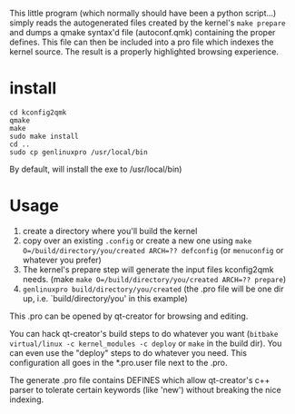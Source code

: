 This little program (which normally should have been a python script...) simply reads the autogenerated files created by the kernel's `make prepare` and dumps a qmake syntax'd file (autoconf.qmk) containing the proper defines. This file can then be included into a pro file which indexes the kernel source. The result is a properly highlighted browsing experience.

# install

```shell
cd kconfig2qmk
qmake
make
sudo make install
cd ..
sudo cp genlinuxpro /usr/local/bin
```

By default, will install the exe to /usr/local/bin)

# Usage

1. create a directory where you'll build the kernel
1. copy over an existing `.config` or create a new one using `make O=/build/directory/you/created ARCH=?? defconfig` (or `menuconfig` or whatever you prefer)
1. The kernel's prepare step will generate the input files kconfig2qmk needs. (make `make O=/build/directory/you/created ARCH=?? prepare`)
1. `genlinuxpro build/directory/you/created` (the .pro file will be one dir up, i.e. `build/directory/you' in this example)

This .pro can be opened by qt-creator for browsing and editing.

You can hack qt-creator's build steps to do whatever you want (`bitbake virtual/linux -c kernel_modules -c deploy` or `make` in the build dir). You can even use the "deploy" steps to do whatever you need. This configuration all goes in the *.pro.user file next to the .pro.

The generate .pro file contains DEFINES which allow qt-creator's c++ parser to tolerate certain keywords (like 'new') without breaking the nice indexing.


